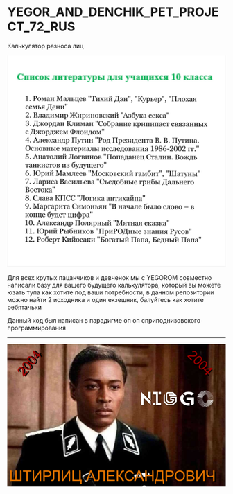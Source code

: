 # YEGOR_AND_DENCHIK_PET_PROJECT_72_RUS
Калькулятор разноса лиц

![Image alt](https://github.com/Nyklid/YEGOR_AND_DENCHIK_PET_PROJECT_72_RUS/blob/main/README.png)

Для всех крутых пацанчиков и девченок мы с YEGOROM совместно написали базу для вашего будущего калькулятора, который вы можете юзать тупа как хотите под ваши потребности, в данном репозитории можно найти 2 исходника и один екзешник, балуйтесь как хотите ребятачьки

Данный код был написан в парадигме оп оп сприподнизовского программирования

___
<p align="center">
  <img src="https://github.com/Nyklid/YEGOR_AND_DENCHIK_PET_PROJECT_72_RUS/blob/main/README2.png" />
</p>
